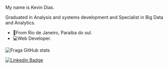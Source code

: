 My name is Kevin Dias.

Graduated in Analysis and systems development and Specialist in Big Data and Analytics.



- 📍From Rio de Janeiro, Paraíba do sul.
- 💻Web Developer.

![Fraga GitHub stats](https://github-readme-stats.vercel.app/api?username=kevinidias&show_icons=true&theme=dark&count_private=true)




[![Linkedin Badge](https://img.shields.io/badge/-LinkedIn-blue?style=flat-square&logo=Linkedin&logoColor=white&link=https://linkedin.com/in/kevin-dias-8b2a86203)](https://linkedin.com/in/kevin-dias-8b2a86203)
